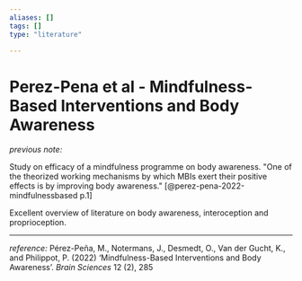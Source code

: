 ```yaml
---
aliases: []
tags: []
type: "literature"

---
```


# Perez-Pena et al - Mindfulness-Based Interventions and Body Awareness

_previous note:_

Study on efficacy of a mindfulness programme on body awareness. "One of the theorized working mechanisms by which MBIs exert their positive effects is by improving body awareness." [@perez-pena-2022-mindfulnessbased p.1]

Excellent overview of literature on body awareness, interoception and proprioception. 

---
_reference:_ Pérez-Peña, M., Notermans, J., Desmedt, O., Van der Gucht, K., and Philippot, P. (2022) ‘Mindfulness-Based Interventions and Body Awareness’. _Brain Sciences_ 12 (2), 285